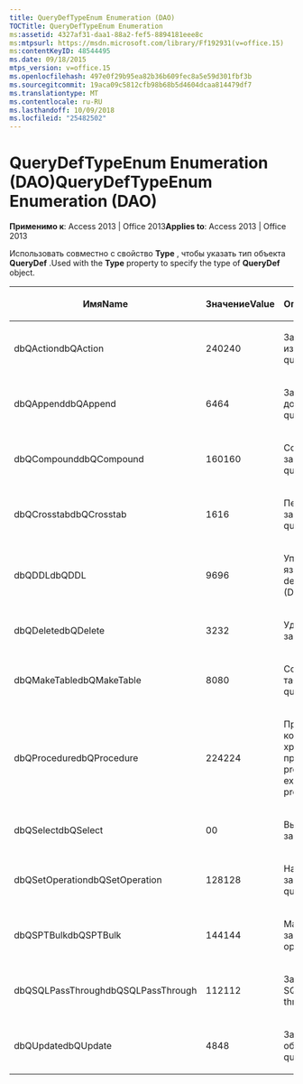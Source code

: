 ```yaml
---
title: QueryDefTypeEnum Enumeration (DAO)
TOCTitle: QueryDefTypeEnum Enumeration
ms:assetid: 4327af31-daa1-88a2-fef5-8894181eee8c
ms:mtpsurl: https://msdn.microsoft.com/library/Ff192931(v=office.15)
ms:contentKeyID: 48544495
ms.date: 09/18/2015
mtps_version: v=office.15
ms.openlocfilehash: 497e0f29b95ea82b36b609fec8a5e59d301fbf3b
ms.sourcegitcommit: 19aca09c5812cfb98b68b5d4604dcaa814479df7
ms.translationtype: MT
ms.contentlocale: ru-RU
ms.lasthandoff: 10/09/2018
ms.locfileid: "25482502"
---
```

# <a name="querydeftypeenum-enumeration-dao"></a><span data-ttu-id="ce7d4-102">QueryDefTypeEnum Enumeration (DAO)</span><span class="sxs-lookup"><span data-stu-id="ce7d4-102">QueryDefTypeEnum Enumeration (DAO)</span></span>


<span data-ttu-id="ce7d4-103">**Применимо к**: Access 2013 | Office 2013</span><span class="sxs-lookup"><span data-stu-id="ce7d4-103">**Applies to**: Access 2013 | Office 2013</span></span>

<span data-ttu-id="ce7d4-104">Использовать совместно с свойство **Type** , чтобы указать тип объекта **QueryDef** .</span><span class="sxs-lookup"><span data-stu-id="ce7d4-104">Used with the **Type** property to specify the type of **QueryDef** object.</span></span>

<table>
<colgroup>
<col style="width: 33%" />
<col style="width: 33%" />
<col style="width: 33%" />
</colgroup>
<thead>
<tr class="header">
<th><p><span data-ttu-id="ce7d4-105">Имя</span><span class="sxs-lookup"><span data-stu-id="ce7d4-105">Name</span></span></p></th>
<th><p><span data-ttu-id="ce7d4-106">Значение</span><span class="sxs-lookup"><span data-stu-id="ce7d4-106">Value</span></span></p></th>
<th><p><span data-ttu-id="ce7d4-107">Описание</span><span class="sxs-lookup"><span data-stu-id="ce7d4-107">Description</span></span></p></th>
</tr>
</thead>
<tbody>
<tr class="odd">
<td><p><span data-ttu-id="ce7d4-108">dbQAction</span><span class="sxs-lookup"><span data-stu-id="ce7d4-108">dbQAction</span></span></p></td>
<td><p><span data-ttu-id="ce7d4-109">240</span><span class="sxs-lookup"><span data-stu-id="ce7d4-109">240</span></span></p></td>
<td><p><span data-ttu-id="ce7d4-110">Запрос на изменение</span><span class="sxs-lookup"><span data-stu-id="ce7d4-110">Action query</span></span></p></td>
</tr>
<tr class="even">
<td><p><span data-ttu-id="ce7d4-111">dbQAppend</span><span class="sxs-lookup"><span data-stu-id="ce7d4-111">dbQAppend</span></span></p></td>
<td><p><span data-ttu-id="ce7d4-112">64</span><span class="sxs-lookup"><span data-stu-id="ce7d4-112">64</span></span></p></td>
<td><p><span data-ttu-id="ce7d4-113">Запрос на добавление</span><span class="sxs-lookup"><span data-stu-id="ce7d4-113">Append query</span></span></p></td>
</tr>
<tr class="odd">
<td><p><span data-ttu-id="ce7d4-114">dbQCompound</span><span class="sxs-lookup"><span data-stu-id="ce7d4-114">dbQCompound</span></span></p></td>
<td><p><span data-ttu-id="ce7d4-115">160</span><span class="sxs-lookup"><span data-stu-id="ce7d4-115">160</span></span></p></td>
<td><p><span data-ttu-id="ce7d4-116">Составной запрос</span><span class="sxs-lookup"><span data-stu-id="ce7d4-116">Compound query</span></span></p></td>
</tr>
<tr class="even">
<td><p><span data-ttu-id="ce7d4-117">dbQCrosstab</span><span class="sxs-lookup"><span data-stu-id="ce7d4-117">dbQCrosstab</span></span></p></td>
<td><p><span data-ttu-id="ce7d4-118">16</span><span class="sxs-lookup"><span data-stu-id="ce7d4-118">16</span></span></p></td>
<td><p><span data-ttu-id="ce7d4-119">Перекрестный запрос</span><span class="sxs-lookup"><span data-stu-id="ce7d4-119">Crosstab query</span></span></p></td>
</tr>
<tr class="odd">
<td><p><span data-ttu-id="ce7d4-120">dbQDDL</span><span class="sxs-lookup"><span data-stu-id="ce7d4-120">dbQDDL</span></span></p></td>
<td><p><span data-ttu-id="ce7d4-121">96</span><span class="sxs-lookup"><span data-stu-id="ce7d4-121">96</span></span></p></td>
<td><p><span data-ttu-id="ce7d4-122">Управляющий запрос языка DDL</span><span class="sxs-lookup"><span data-stu-id="ce7d4-122">Data-definition language (DDL) query</span></span></p></td>
</tr>
<tr class="even">
<td><p><span data-ttu-id="ce7d4-123">dbQDelete</span><span class="sxs-lookup"><span data-stu-id="ce7d4-123">dbQDelete</span></span></p></td>
<td><p><span data-ttu-id="ce7d4-124">32</span><span class="sxs-lookup"><span data-stu-id="ce7d4-124">32</span></span></p></td>
<td><p><span data-ttu-id="ce7d4-125">Удаление запросов</span><span class="sxs-lookup"><span data-stu-id="ce7d4-125">Delete query</span></span></p></td>
</tr>
<tr class="odd">
<td><p><span data-ttu-id="ce7d4-126">dbQMakeTable</span><span class="sxs-lookup"><span data-stu-id="ce7d4-126">dbQMakeTable</span></span></p></td>
<td><p><span data-ttu-id="ce7d4-127">80</span><span class="sxs-lookup"><span data-stu-id="ce7d4-127">80</span></span></p></td>
<td><p><span data-ttu-id="ce7d4-128">Создание таблицы</span><span class="sxs-lookup"><span data-stu-id="ce7d4-128">Make-table query</span></span></p></td>
</tr>
<tr class="even">
<td><p><span data-ttu-id="ce7d4-129">dbQProcedure</span><span class="sxs-lookup"><span data-stu-id="ce7d4-129">dbQProcedure</span></span></p></td>
<td><p><span data-ttu-id="ce7d4-130">224</span><span class="sxs-lookup"><span data-stu-id="ce7d4-130">224</span></span></p></td>
<td><p><span data-ttu-id="ce7d4-131">Процедура SQL, который выполняет хранимую процедуру</span><span class="sxs-lookup"><span data-stu-id="ce7d4-131">SQL procedure that executes a stored procedure</span></span></p></td>
</tr>
<tr class="odd">
<td><p><span data-ttu-id="ce7d4-132">dbQSelect</span><span class="sxs-lookup"><span data-stu-id="ce7d4-132">dbQSelect</span></span></p></td>
<td><p><span data-ttu-id="ce7d4-133">0</span><span class="sxs-lookup"><span data-stu-id="ce7d4-133">0</span></span></p></td>
<td><p><span data-ttu-id="ce7d4-134">Выберите запрос</span><span class="sxs-lookup"><span data-stu-id="ce7d4-134">Select query</span></span></p></td>
</tr>
<tr class="even">
<td><p><span data-ttu-id="ce7d4-135">dbQSetOperation</span><span class="sxs-lookup"><span data-stu-id="ce7d4-135">dbQSetOperation</span></span></p></td>
<td><p><span data-ttu-id="ce7d4-136">128</span><span class="sxs-lookup"><span data-stu-id="ce7d4-136">128</span></span></p></td>
<td><p><span data-ttu-id="ce7d4-137">Набор операция запроса</span><span class="sxs-lookup"><span data-stu-id="ce7d4-137">Set operation query</span></span></p></td>
</tr>
<tr class="odd">
<td><p><span data-ttu-id="ce7d4-138">dbQSPTBulk</span><span class="sxs-lookup"><span data-stu-id="ce7d4-138">dbQSPTBulk</span></span></p></td>
<td><p><span data-ttu-id="ce7d4-139">144</span><span class="sxs-lookup"><span data-stu-id="ce7d4-139">144</span></span></p></td>
<td><p><span data-ttu-id="ce7d4-140">Массовой операции запроса</span><span class="sxs-lookup"><span data-stu-id="ce7d4-140">Bulk operation query</span></span></p></td>
</tr>
<tr class="even">
<td><p><span data-ttu-id="ce7d4-141">dbQSQLPassThrough</span><span class="sxs-lookup"><span data-stu-id="ce7d4-141">dbQSQLPassThrough</span></span></p></td>
<td><p><span data-ttu-id="ce7d4-142">112</span><span class="sxs-lookup"><span data-stu-id="ce7d4-142">112</span></span></p></td>
<td><p><span data-ttu-id="ce7d4-143">Запрос к серверу SQL</span><span class="sxs-lookup"><span data-stu-id="ce7d4-143">SQL pass-through query</span></span></p></td>
</tr>
<tr class="odd">
<td><p><span data-ttu-id="ce7d4-144">dbQUpdate</span><span class="sxs-lookup"><span data-stu-id="ce7d4-144">dbQUpdate</span></span></p></td>
<td><p><span data-ttu-id="ce7d4-145">48</span><span class="sxs-lookup"><span data-stu-id="ce7d4-145">48</span></span></p></td>
<td><p><span data-ttu-id="ce7d4-146">Запрос на обновление</span><span class="sxs-lookup"><span data-stu-id="ce7d4-146">Update query</span></span></p></td>
</tr>
</tbody>
</table>

